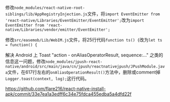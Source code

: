 修改`node_modules/react-native-root-siblings/lib/AppRegistryInjection.js`文件，将`import EventEmitter from 'react-native/Libraries/EventEmitter/EventEmitter';`改为`import EventEmitter from 'react-native/Libraries/vendor/emitter/EventEmitter';`

修改`src/easemob/Lib/WebIM.js`文件，将25行代码`function ts() {`改为`let ts = function() {`

解决 Android 上 Toast "action - onAliasOperatorResult, sequence:..." 之类的信息这一问题，修改`node_modules/jpush-react-native/android/src/main/java/cn/jpush/reactnativejpush/JPushModule.java`文件，在617行左右的`onAliasOperationResult()`方法中，删除或comment掉`Logger.toast(context, log);`这行代码。

https://github.com/flare216/react-native-install-apk/commit/33e7ea1a3edff6c34e75fdca455edba5a4dfd22f
